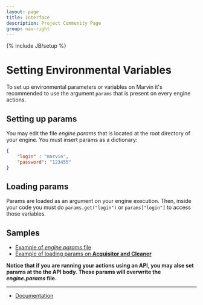 ```yaml
---
layout: page
title: Interface
description: Project Community Page
group: nav-right
---
```

<!--
{% comment %}
Licensed to the Apache Software Foundation (ASF) under one or more
contributor license agreements.  See the NOTICE file distributed with
this work for additional information regarding copyright ownership.
The ASF licenses this file to you under the Apache License, Version 2.0
(the "License"); you may not use this file except in compliance with
the License.  You may obtain a copy of the License at

http://www.apache.org/licenses/LICENSE-2.0

Unless required by applicable law or agreed to in writing, software
distributed under the License is distributed on an "AS IS" BASIS,
WITHOUT WARRANTIES OR CONDITIONS OF ANY KIND, either express or implied.
See the License for the specific language governing permissions and
limitations under the License.
{% endcomment %}
-->

{% include JB/setup %}

# Setting Environmental Variables

To set up environmental parameters or variables on Marvin it's recommended 
to use the argument ```params``` that is present on every engine actions.

## Setting up params
You may edit the file *engine.params* that is located at the root directory 
of your engine. You must insert params as a dictionary:

```json
{
    "login" : "marvin",
    "password": "123455"
}
```

## Loading params
Params are loaded as an argument on your engine execution. Then, inside your 
code you must do ```params.get("login")``` or ```params["login"]``` to access 
those variables.

## Samples
* [Example of *engine.params* file](https://github.com/marvin-ai/marvin-public-engines/blob/master/iris-species-engine/engine.params)
* [Example of loading params on **Acquisitor and Cleaner**](https://github.com/marvin-ai/marvin-public-engines/blob/master/iris-species-engine/marvin_iris_species_engine/data_handler/acquisitor_and_cleaner.py)

**Notice that  if you are running your actions using an API, you may alse set params at 
the the API body. These params will overwrite the <i>engine.params</i> file.**

----

* [Documentation](/marvin-platform-book/ch4_documentation/overview)